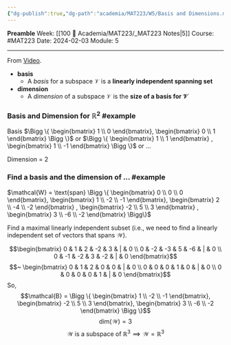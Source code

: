 ```yaml
---
{"dg-publish":true,"dg-path":"academia/MAT223/W5/Basis and Dimensions.md","permalink":"/academia/mat-223/w5/basis-and-dimensions/","created":"2024-02-03T19:01:24.925-05:00","updated":"2024-02-03T20:03:52.900-05:00"}
---
```


**Preamble**
Week: [[100 📒 Academia/MAT223/_MAT223 Notes\|5]]
Course: #MAT223
Date: 2024-02-03
Module: 5

---
From [Video](https://youtu.be/ejVv43lileM).

- **basis**
	- A *basis* for a subspace $\mathcal{V}$ is a **linearly independent spanning set**
- **dimension**
	- A *dimension* of a subspace $\mathcal{V}$ is the **size of a basis for $\mathcal{V}$**

### Basis and Dimension for $\mathbb{R}^2$ #example 

Basis $\Bigg \{ \begin{bmatrix} 1 \\ 0 \end{bmatrix}, \begin{bmatrix} 0 \\ 1 \end{bmatrix} \Bigg \}$ or $\Bigg \{  \begin{bmatrix} 1 \\ 1 \end{bmatrix} , \begin{bmatrix} 1 \\ -1 \end{bmatrix} \Bigg \}$ or …

Dimension = 2

### Find a basis and the dimension of … #example 

$\mathcal{W} = \text{span} \Bigg \{ \begin{bmatrix} 0 \\ 0 \\ 0 \end{bmatrix}, \begin{bmatrix} 1 \\ -2 \\ -1 \end{bmatrix}, \begin{bmatrix} 2 \\ -4 \\ -2 \end{bmatrix} , \begin{bmatrix} -2 \\ 5 \\ 3 \end{bmatrix} , \begin{bmatrix} 3 \\ -6 \\ -2 \end{bmatrix} \Bigg\}$

Find a maximal linearly independent subset (i.e., we need to find a linearly independent set of vectors that spans $\mathcal{W}$).

$$\begin{bmatrix} 0 & 1 & 2 & -2 & 3 & | & 0 \\ 0 & -2 & -3 & 5 & -6 & | & 0 \\ 0 & -1 & -2 & 3 & -2 & | & 0 \end{bmatrix}$$
$$~ \begin{bmatrix} 0 & 1 & 2 & 0 & 0 & | & 0 \\ 0 & 0 & 0 & 1 & 0 & | & 0 \\ 0 & 0 & 0 & 0 & 1 & | & 0 \end{bmatrix}$$
So, $$\mathcal{B} = \Bigg \{ \begin{bmatrix} 1 \\ -2 \\ -1 \end{bmatrix}, \begin{bmatrix} -2 \\ 5 \\ 3 \end{bmatrix}, \begin{bmatrix} 3 \\ -6 \\ -2 \end{bmatrix} \Bigg \}$$
$$\text{dim}(\mathcal{W}) = 3$$
$$\mathcal{W} \text{ is a subspace of } \mathbb{R}^{3} \implies \mathcal{W} = \mathbb{R}^3$$
